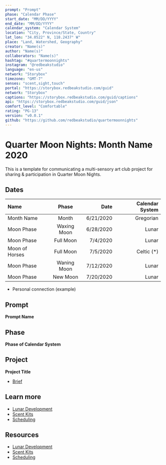 ```yaml
---
prompt: "Prompt"
phase: "Calendar Phase"
start_date: "MM/DD/YYYY"
end_date: "MM/DD/YYYY"
calendar_system: "Calendar System"
location: "City, Province/State, Country"
lat_lon: "34.0522° N, 118.2437° W"
place: "Land, Watershed, Geography"
creator: "Name(s)"
author: "Name(s)"
collaborators: "Name(s)"
hashtag: "#quartermoonnights"
instagram: "@redbeakstudio"
language: "en-us"
network: "Storybox"
timezone: "GMT-7"
senses: "scent,sight,touch"
portal: "https://storybox.redbeakstudio.com/guid"
network: "Storybox"
captions: "https://storybox.redbeakstudio.com/guid/captions"
api: "https://storybox.redbeakstudio.com/guid/json"
comfort_level: "Comfortable"
rating: "PG-13"
version: "v0.0.1"
github: "https://github.com/redbeakstudio/quartermoonnights"
---
```


# Quarter Moon Nights: Month Name 2020
This is a template for communicating a multi-sensory art club project for sharing & participation in Quarter Moon Nights.

## Dates
| Name             | Phase           |  Date         | Calendar System |
| :----------      | :-------------: | -----------:  | --------------: |
| Month Name       | Month           | 6/21/2020     | Gregorian       |
| Moon Phase       | Waxing Moon     | 6/28/2020     | Lunar           |
| Moon Phase       | Full Moon       | 7/4/2020      | Lunar           |
| Moon of Horses   | Full Moon       | 7/5/2020      | Celtic (*)      |
| Moon Phase       | Waning Moon     | 7/12/2020     | Lunar           |
| Moon Phase       | New Moon        | 7/20/2020     | Lunar           |

* Personal connection (example)

## Prompt
**Prompt Name**

## Phase
**Phase of Calendar System**

## Project
**Project Title**

* [Brief](Brief.md)

## Learn more

* [Lunar Development](Lunar-Development.md)
* [Scent Kits](Scent-Kits.md)
* [Scheduling](Scheduling.md)

## Resources
* [Lunar Development](Lunar-Development.md)
* [Scent Kits](Scent-Kits.md)
* [Scheduling](Scheduling.md)

